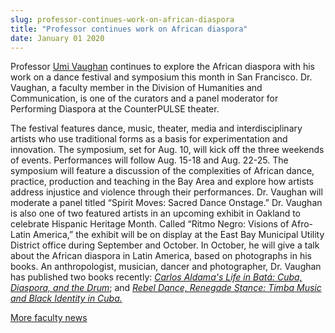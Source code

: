 ```yaml
---
slug: professor-continues-work-on-african-diaspora
title: "Professor continues work on African diaspora"
date: January 01 2020
---
```


<p>Professor <a href="http://umiart.com/">Umi Vaughan</a> continues to explore the African diaspora with his work on a dance festival and symposium this month in San Francisco. Dr. Vaughan, a faculty member in the Division of Humanities and Communication, is one of the curators and a panel moderator for Performing Diaspora at the CounterPULSE theater.
</p><p>The festival features dance, music, theater, media and interdisciplinary artists who use traditional forms as a basis for experimentation and innovation. The symposium, set for Aug. 10, will kick off the three weekends of events. Performances will follow Aug. 15-18 and Aug. 22-25. The symposium will feature a discussion of the complexities of African dance, practice, production and teaching in the Bay Area and explore how artists address injustice and violence through their performances. Dr. Vaughan will moderate a panel titled “Spirit Moves: Sacred Dance Onstage.” Dr. Vaughan is also one of two featured artists in an upcoming exhibit in Oakland to celebrate Hispanic Heritage Month. Called “Ritmo Negro: Visions of Afro-Latin America,” the exhibit will be on display at the East Bay Municipal Utility District office during September and October. In October, he will give a talk about the African diaspora in Latin America, based on photographs in his books. An anthropologist, musician, dancer and photographer, Dr. Vaughan has published two books recently: <em><a href="http://news.csumb.edu/news/2012/mar/15/new-book-traces-history-batá-drumming">Carlos Aldama's Life in Batá: Cuba, Diaspora, and the Drum</a></em>; and <a href="http://news.csumb.edu/news/2012/oct/4/new-book-explores-notion-afro-cuba"><em>Rebel Dance, Renegade Stance: Timba Music and Black Identity in Cuba.</em></a>
</p><p><a href="http://news.csumb.edu/news/2013/jan/31/faculty-highlights">More faculty news</a>
</p>
